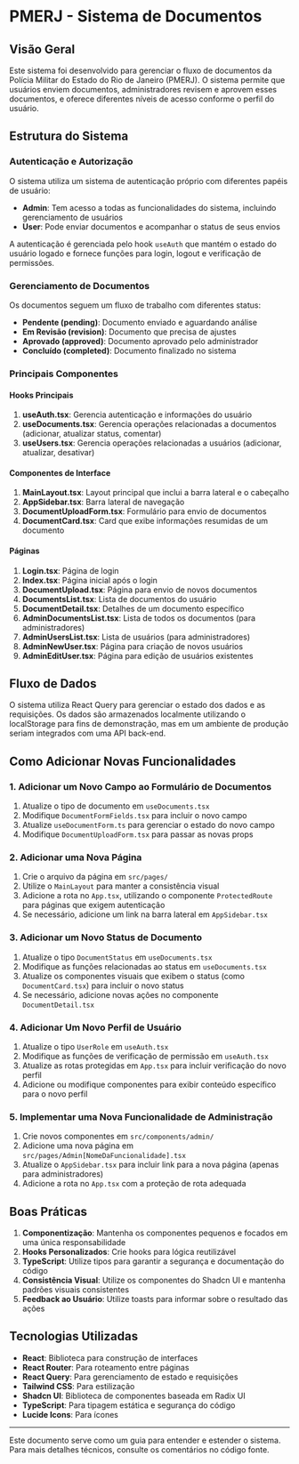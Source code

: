 # PMERJ - Sistema de Documentos

## Visão Geral

Este sistema foi desenvolvido para gerenciar o fluxo de documentos da Polícia Militar do Estado do Rio de Janeiro (PMERJ). O sistema permite que usuários enviem documentos, administradores revisem e aprovem esses documentos, e oferece diferentes níveis de acesso conforme o perfil do usuário.

## Estrutura do Sistema

### Autenticação e Autorização

O sistema utiliza um sistema de autenticação próprio com diferentes papéis de usuário:
- **Admin**: Tem acesso a todas as funcionalidades do sistema, incluindo gerenciamento de usuários
- **User**: Pode enviar documentos e acompanhar o status de seus envios

A autenticação é gerenciada pelo hook `useAuth` que mantém o estado do usuário logado e fornece funções para login, logout e verificação de permissões.

### Gerenciamento de Documentos

Os documentos seguem um fluxo de trabalho com diferentes status:
- **Pendente (pending)**: Documento enviado e aguardando análise
- **Em Revisão (revision)**: Documento que precisa de ajustes
- **Aprovado (approved)**: Documento aprovado pelo administrador
- **Concluído (completed)**: Documento finalizado no sistema

### Principais Componentes

#### Hooks Principais

1. **useAuth.tsx**: Gerencia autenticação e informações do usuário
2. **useDocuments.tsx**: Gerencia operações relacionadas a documentos (adicionar, atualizar status, comentar)
3. **useUsers.tsx**: Gerencia operações relacionadas a usuários (adicionar, atualizar, desativar)

#### Componentes de Interface

1. **MainLayout.tsx**: Layout principal que inclui a barra lateral e o cabeçalho
2. **AppSidebar.tsx**: Barra lateral de navegação
3. **DocumentUploadForm.tsx**: Formulário para envio de documentos
4. **DocumentCard.tsx**: Card que exibe informações resumidas de um documento

#### Páginas

1. **Login.tsx**: Página de login
2. **Index.tsx**: Página inicial após o login
3. **DocumentUpload.tsx**: Página para envio de novos documentos
4. **DocumentsList.tsx**: Lista de documentos do usuário
5. **DocumentDetail.tsx**: Detalhes de um documento específico
6. **AdminDocumentsList.tsx**: Lista de todos os documentos (para administradores)
7. **AdminUsersList.tsx**: Lista de usuários (para administradores)
8. **AdminNewUser.tsx**: Página para criação de novos usuários
9. **AdminEditUser.tsx**: Página para edição de usuários existentes

## Fluxo de Dados

O sistema utiliza React Query para gerenciar o estado dos dados e as requisições. Os dados são armazenados localmente utilizando o localStorage para fins de demonstração, mas em um ambiente de produção seriam integrados com uma API back-end.

## Como Adicionar Novas Funcionalidades

### 1. Adicionar um Novo Campo ao Formulário de Documentos

1. Atualize o tipo de documento em `useDocuments.tsx`
2. Modifique `DocumentFormFields.tsx` para incluir o novo campo
3. Atualize `useDocumentForm.ts` para gerenciar o estado do novo campo
4. Modifique `DocumentUploadForm.tsx` para passar as novas props

### 2. Adicionar uma Nova Página

1. Crie o arquivo da página em `src/pages/`
2. Utilize o `MainLayout` para manter a consistência visual
3. Adicione a rota no `App.tsx`, utilizando o componente `ProtectedRoute` para páginas que exigem autenticação
4. Se necessário, adicione um link na barra lateral em `AppSidebar.tsx`

### 3. Adicionar um Novo Status de Documento

1. Atualize o tipo `DocumentStatus` em `useDocuments.tsx`
2. Modifique as funções relacionadas ao status em `useDocuments.tsx`
3. Atualize os componentes visuais que exibem o status (como `DocumentCard.tsx`) para incluir o novo status
4. Se necessário, adicione novas ações no componente `DocumentDetail.tsx`

### 4. Adicionar Um Novo Perfil de Usuário

1. Atualize o tipo `UserRole` em `useAuth.tsx`
2. Modifique as funções de verificação de permissão em `useAuth.tsx`
3. Atualize as rotas protegidas em `App.tsx` para incluir verificação do novo perfil
4. Adicione ou modifique componentes para exibir conteúdo específico para o novo perfil

### 5. Implementar uma Nova Funcionalidade de Administração

1. Crie novos componentes em `src/components/admin/`
2. Adicione uma nova página em `src/pages/Admin[NomeDaFuncionalidade].tsx`
3. Atualize o `AppSidebar.tsx` para incluir link para a nova página (apenas para administradores)
4. Adicione a rota no `App.tsx` com a proteção de rota adequada

## Boas Práticas

1. **Componentização**: Mantenha os componentes pequenos e focados em uma única responsabilidade
2. **Hooks Personalizados**: Crie hooks para lógica reutilizável
3. **TypeScript**: Utilize tipos para garantir a segurança e documentação do código
4. **Consistência Visual**: Utilize os componentes do Shadcn UI e mantenha padrões visuais consistentes
5. **Feedback ao Usuário**: Utilize toasts para informar sobre o resultado das ações

## Tecnologias Utilizadas

- **React**: Biblioteca para construção de interfaces
- **React Router**: Para roteamento entre páginas
- **React Query**: Para gerenciamento de estado e requisições
- **Tailwind CSS**: Para estilização
- **Shadcn UI**: Biblioteca de componentes baseada em Radix UI
- **TypeScript**: Para tipagem estática e segurança do código
- **Lucide Icons**: Para ícones

---

Este documento serve como um guia para entender e estender o sistema. Para mais detalhes técnicos, consulte os comentários no código fonte.